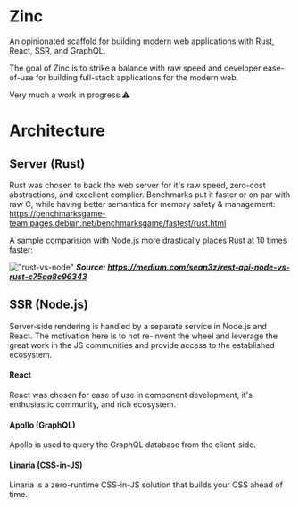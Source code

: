 # Zinc

An opinionated scaffold for building modern web applications with Rust, React, SSR, and GraphQL.

The goal of Zinc is to strike a balance with raw speed and developer ease-of-use for building full-stack applications for the modern web.

Very much a work in progress ⚠️

# Architecture

## Server (Rust)
Rust was chosen to back the web server for it's raw speed, zero-cost abstractions, and excellent complier. Benchmarks put it faster or on par with raw C, while having better semantics for memory safety & management: https://benchmarksgame-team.pages.debian.net/benchmarksgame/fastest/rust.html

A sample comparision with Node.js more drastically places Rust at 10 times faster:

!["rust-vs-node"](https://i.imgur.com/Dew6w5x.png)
***Source: https://medium.com/sean3z/rest-api-node-vs-rust-c75aa8c96343***

## SSR (Node.js)
Server-side rendering is handled by a separate service in Node.js and React. The motivation here is to not re-invent the wheel and leverage the great work in the JS communities and provide access to the established ecosystem.

#### React
React was chosen for ease of use in component development, it's enthusiastic community, and rich ecosystem.

#### Apollo (GraphQL)
Apollo is used to query the GraphQL database from the client-side.

#### Linaria (CSS-in-JS)
Linaria is a zero-runtime CSS-in-JS solution that builds your CSS ahead of time.
